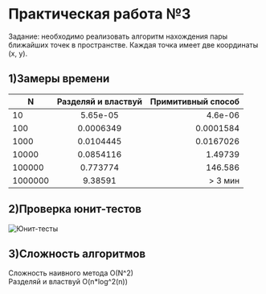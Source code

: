 # Практическая работа №3
Задание: необходимо реализовать алгоритм нахождения пары ближайших точек в пространстве. Каждая точка имеет две координаты (x, y).

## 1)Замеры времени

| N | Разделяй и властвуй | Примитивный способ |
|----------------|:---------:|----------------:|
| 10 | 5.65е-05 | 4.6е-06 |
| 100 | 0.0006349 | 0.0001584 |
| 1000 | 0.0104445 | 0.0167026 |
| 10000 | 0.0854116 | 1.49739 |
| 100000 | 0.773774 | 146.586 |
| 1000000 | 9.38591 | > 3 мин |

## 2)Проверка юнит-тестов
![Юнит-тесты](https://user-images.githubusercontent.com/119160923/204131899-857b362f-5520-4f77-866e-151a9c17b9c3.png)

## 3)Сложность алгоритмов
Сложность наивного метода O(N^2)\
Разделяй и властвуй O(n*log^2(n))
